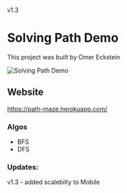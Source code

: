 v1.3
# Solving Path Demo

This project was built by Omer Eckstein

![Solving Path Demo](https://i2.paste.pics/CJCMK.png?trs=475c231022680624d5590487b5db54382c3c1bd4cf6636753bc4d2d0f400a67e)


## Website

https://path-maze.herokuapp.com/

### Algos

* BFS
* DFS

### Updates:
v1.3 - added scalebilty to Mobile


